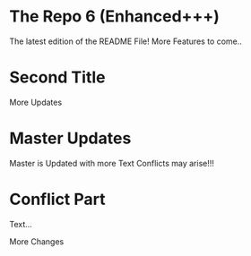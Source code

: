 # The Repo 6 (Enhanced+++)
The latest edition of the README File!
More Features to come..

# Second Title
More Updates

# Master Updates
Master is Updated with more Text
Conflicts may arise!!!
# Conflict Part
Text...

More Changes
